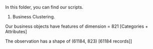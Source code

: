 In this folder, you can find our scripts.

1. Business Clustering.

Our business objects have features of dimension =  821 [Categories + Attributes]

The observation has a shape of (61184, 823) [61184 records]]